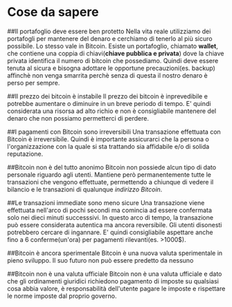 # Cose da sapere

##Il portafoglio deve essere ben protetto
Nella vita reale utilizziamo dei portafogli per mantenere del denaro e cerchiamo di tenerlo al più sicuro possibile. Lo stesso vale in Bitcoin. Esiste un portafoglio, chiamato __wallet__, che contiene una coppia di chiavi(__chiave pubblica e privata__) dove la chiave privata identifica il numero di bitcoin che possediamo. Quindi deve essere tenuta al sicura e bisogna adottare le opportune precauzioni(es. backup) affinchè non venga smarrita perchè senza di questa il nostro denaro è perso per sempre.

##Il prezzo dei bitcoin è instabile
Il prezzo dei bitcoin è inprevedibile e potrebbe aumentare o diminuire in un breve periodo di tempo. E' quindi considerata una risorsa ad alto richio e non è consigliabile mantenere del denaro che non possiamo permetterci di perdere. 

##I pagamenti con Bitcoin sono irreversibili
Una transazione effettuata con  Bitcoin è irreversibile. Quindi è importante assicurarci che la persona o l'organizzazione con la quale si sta trattando sia affidabile e/o di solida reputazione.

##Bitcoin non è del tutto anonimo
Bitcoin non possiede alcun tipo di dato personale riguardo agli utenti. Mantiene però permanentemente tutte le transazioni che vengono effettuate, permettendo a chiunque di vedere il bilancio e le transazioni di qualunque _indirizzo Bitcoin_. 

##Le transazioni immediate sono meno sicure
Una transazione viene effettuata nell'arco di pochi secondi ma comincia ad essere confermata solo nei dieci minuti successsivi. In questo arco di tempo, la transazione può essere considerata autentica ma ancora reversibile. Gli utenti disonesti potrebbero cercare di ingannare. E' quindi consigliabile aspettare anche fino a 6 conferme(un'ora) per pagamenti rilevanti(es. >1000$).


##Bitcoin è ancora sperimentale
Bitcoin è una nuova valuta sperimentale in pieno sviluppo. Il suo futuro non può essere predetto da nessuno

##Bitcoin non è una valuta ufficiale
Bitcoin non è una valuta ufficiale e dato che gli ordinamenti giuridici richiedono pagamento di imposte su qualsiasi cosa abbia valore, è responsabilità dell'utente pagare le imposte e rispettare le norme imposte dal proprio governo.






